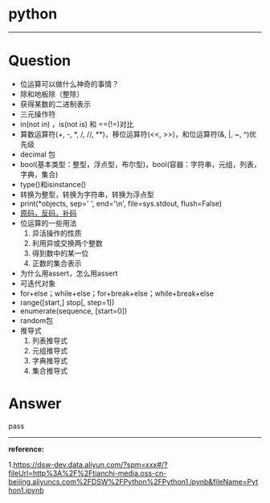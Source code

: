 <h1> python </h1>

---

# Question

- 位运算可以做什么神奇的事情？
- 除和地板除（整除）
- 获得某数的二进制表示
- 三元操作符
- in(not in) ，is(not is) 和 ==(!=)对比
- 算数运算符(+, -, *, /, //, **)，移位运算符(<<, >>)，和位运算符(&, |, ~, ^)优先级
- decimal 包
- bool(基本类型：整型，浮点型，布尔型)，bool(容器：字符串，元组，列表，字典，集合)
- type()和isinstance()
- 转换为整型，转换为字符串，转换为浮点型
- print(*objects, sep=' ', end='\n', file=sys.stdout, flush=False)
- [原码，反码，补码]()
- 位运算的一些用法
  1. 异活操作的性质
  2. 利用异或交换两个整数
  3. 得到数中的某一位
  4. 正数的集合表示
- 为什么用assert，怎么用assert
- 可迭代对象
- for+else；while+else；for+break+else；while+break+else
- range([start,] stop[, step=1])
- enumerate(sequence, [start=0])
- random包
- 推导式
  1. 列表推导式
  2. 元组推导式
  3. 字典推导式
  4. 集合推导式

# Answer #

pass



---

**reference:**

1.https://dsw-dev.data.aliyun.com/?spm=xxx#/?fileUrl=http%3A%2F%2Ftianchi-media.oss-cn-beijing.aliyuncs.com%2FDSW%2FPython%2FPython1.ipynb&fileName=Python1.ipynb

